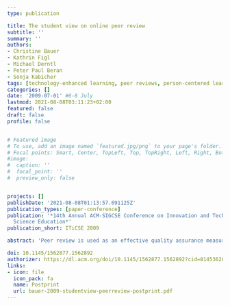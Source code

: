 ```yaml
---
type: publication

title: The student view on online peer review
subtitle: ''
summary: ''
authors:
- Christine Bauer
- Kathrin Figl
- Michael Derntl
- Peter Paul Beran
- Sonja Kabicher
tags: [technology-enhanced learning, peer reviews, person-centered learning]
categories: []
date: '2009-07-01' #6-8 July
lastmod: 2021-08-08T03:11:23+02:00
featured: false
draft: false
profile: false


# Featured image
# To use, add an image named `featured.jpg/png` to your page's folder.
# Focal points: Smart, Center, TopLeft, Top, TopRight, Left, Right, BottomLeft, Bottom, BottomRight.
#image:
#  caption: ''
#  focal_point: ''
#  preview_only: false


projects: []
publishDate: '2021-08-08T01:13:57.691125Z'
publication_types: [paper-conference]
publication: '*14th Annual ACM-SIGCSE Conference on Innovation and Technology in Computer
  Science Education*'
publication_short: ITiCSE 2009

abstract: 'Peer review is used as an effective quality assurance measure in many contexts, including science, business, programming or education. In education, several studies confirmed the positive effects of peer reviewing on student learning. Based on recent research concerning the role of media in the peer review process this study investigates how students perceive the process, content and effects of peer reviews. We also analyze students’ opinions on different modes of peer reviewing activities, e.g. online vs. face-to-face reviewing. In the context of a computer science course on scientific writing, these research questions were addressed by administering an online questionnaire (n=38) and analysis using quantitative and qualitative methods. Results indicate that students value the peer review activity, take peer reviews seriously and provide comprehensive and constructive reviews. Findings also show that students prefer written online reviews with the possibility of oral follow-up questions to reviewers.'

doi: 10.1145/1562877.1562892
authorizer: https://dl.acm.org/doi/10.1145/1562877.1562892?cid=81453628934
links: 
- icon: file
  icon_pack: fa
  name: Postprint
  url: bauer-2009-studentview-peerreview-postprint.pdf
---
```

